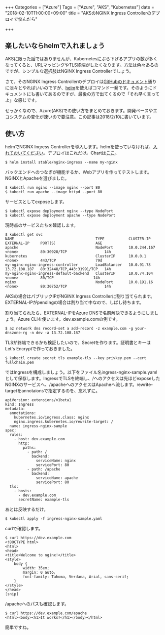 +++
Categories = ["Azure"]
Tags = ["Azure", "AKS", "Kubernetes"]
date = "2018-02-10T11:00:00+09:00"
title = "AKSのNGINX Ingress Controllerのデプロイで悩んだら"

+++

## 楽したいならhelmで入れましょう
AKSに限った話ではありませんが、Kubernetesにぶら下げるアプリの数が多くなってくると、URLマッピングやTLS終端がしたくなります。方法は色々あるのですが、シンプルな選択肢はNGINX Ingress Controllerでしょう。

さて、そのNGINX Ingress Controllerのデプロイは[GitHubのドキュメント](https://github.com/kubernetes/ingress-nginx/blob/master/deploy/README.md)通りに淡々とやればいいのですが、[helm](https://github.com/kubernetes/helm)を使えばコマンド一発です。そのようにドキュメントにも書いてあるのですが、最後の方で出てくるので「それ早く言ってよ」な感じです。

せっかくなので、Azure(AKS)での使い方をまとめておきます。開発ペースやエコシステムの変化が速いので要注意。この記事は2018/2/10に書いています。

## 使い方
helmでNGINX Ingress Controllerを導入します。helmを使っていなければ、[入れておいてください](https://github.com/kubernetes/helm#install)。デプロイはこれだけ。Chartは[ここ](https://github.com/kubernetes/charts/tree/master/stable/nginx-ingress)。
```
$ helm install stable/nginx-ingress --name my-nginx
```

バックエンドへのつなぎが機能するか、Webアプリを作ってテストします。NGINXとApacheを選びました。
```
$ kubectl run nginx --image nginx --port 80
$ kubectl run apache --image httpd --port 80
```

サービスとしてexposeします。
```
$ kubectl expose deployment nginx --type NodePort
$ kubectl expose deployment apache --type NodePort
```

現時点のサービスたちを確認します。
```
$ kubectl get svc
NAME                                     TYPE           CLUSTER-IP     EXTERNAL-IP     PORT(S)                  AGE
apache                                   NodePort       10.0.244.167   <none>          80:30928/TCP                 14h
kubernetes                               ClusterIP      10.0.0.1       <none>          443/TCP                  79d
my-nginx-nginx-ingress-controller        LoadBalancer   10.0.91.78     13.72.108.187   80:32448/TCP,443:31991/TCP   14h
my-nginx-nginx-ingress-default-backend   ClusterIP      10.0.74.104    <none>          80/TCP                  14h
nginx                                    NodePort       10.0.191.16    <none>          80:30752/TCP                 14h
```

AKSの場合はパブリックIPがNGINX Ingress Controllerに割り当てられます。EXTERNAL-IPがpendingの場合は割り当て中なので、しばし待ちます。

割り当てられたら、EXTERNAL-IPをAzure DNSで名前解決できるようにしましょう。Azure CLIを使います。dev.example.comの例です。
```
$ az network dns record-set a add-record -z example.com -g your-dnszone-rg -n dev -a 13.72.108.187
```

TLSが終端できるかも検証したいので、Secretを作ります。証明書とキーはLet's Encryptで作っておきました。
```
$ kubectl create secret tls example-tls --key privkey.pem --cert fullchain.pem
```

ではIngressを構成しましょう。以下をファイル名ingress-nginx-sample.yamlとして保存します。IngressでTLSを終端し、/へのアクセスは先ほどexposeしたNGINXのサービスへ、/apacheへのアクセスはApacheへ流します。rewrite-targetをannotaionsで指定するのを、忘れずに。
```
apiVersion: extensions/v1beta1
kind: Ingress
metadata:
  annotations:
    kubernetes.io/ingress.class: nginx
    nginx.ingress.kubernetes.io/rewrite-target: /
  name: ingress-nginx-sample
spec:
  rules:
    - host: dev.example.com
      http:
        paths:
          - path: /
            backend:
              serviceName: nginx
              servicePort: 80
          - path: /apache
            backend:
              serviceName: apache
              servicePort: 80
  tls:
    - hosts:
      - dev.example.com
      secretName: example-tls
```

あとは反映するだけ。
```
$ kubectl apply -f ingress-nginx-sample.yaml
```

curlで確認します。
```
$ curl https://dev.example.com
<!DOCTYPE html>
<html>
<head>
<title>Welcome to nginx!</title>
<style>
    body {
        width: 35em;
        margin: 0 auto;
        font-family: Tahoma, Verdana, Arial, sans-serif;
    }
</style>
</head>
[snip]
```

/apacheへのパスも確認します。
```
$ curl https://dev.example.com/apache
<html><body><h1>It works!</h1></body></html>
```

簡単ですね。